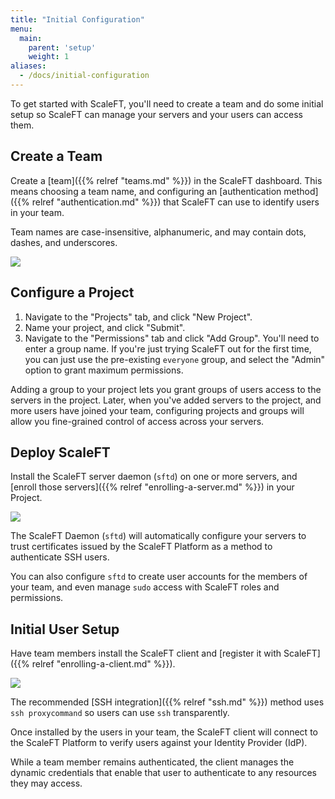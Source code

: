 ```yaml
---
title: "Initial Configuration"
menu:
  main:
    parent: 'setup'
    weight: 1
aliases:
  - /docs/initial-configuration
---
```


To get started with ScaleFT, you'll need to create a team and do some initial setup so ScaleFT can manage your servers and your users can access them.

## Create a Team

Create a [team]({{% relref "teams.md" %}}) in the ScaleFT dashboard. This means choosing a team name, and configuring an [authentication method]({{% relref "authentication.md" %}}) that ScaleFT can use to identify users in your team.

Team names are case-insensitive, alphanumeric, and may contain dots, dashes, and underscores.

<img src="/docs/static/basic-usage-images/Initial-Admin-Setup.png" class="center-block" style="max-width: 521px;" />

## Configure a Project

1. Navigate to the "Projects" tab, and click "New Project".
2. Name your project, and click "Submit".
3. Navigate to the "Permissions" tab and click "Add Group". You'll need to enter a group name. If you're just trying ScaleFT out for the first time, you can just use the pre-existing `everyone` group, and select the "Admin" option to grant maximum permissions.

Adding a group to your project lets you grant groups of users access to the servers in the project. Later, when you've added servers to the project, and more users have joined your team, configuring projects and groups will allow you fine-grained control of access across your servers.

## Deploy ScaleFT

Install the ScaleFT server daemon (`sftd`) on one or more servers, and [enroll those servers]({{% relref "enrolling-a-server.md" %}}) in your Project.

<img src="/docs/static/basic-usage-images/Server-Setup.png" class="center-block" style="max-width: 681px;" />

The ScaleFT Daemon (`sftd`) will automatically configure your servers to trust certificates issued by the ScaleFT Platform as a method to authenticate SSH users.

You can also configure `sftd` to create user accounts for the members of your team, and even manage `sudo` access with ScaleFT roles and permissions.

## Initial User Setup

Have team members install the ScaleFT client and [register it with ScaleFT]({{% relref "enrolling-a-client.md" %}}).

<img src="/docs/static/basic-usage-images/User-Setup@1x.png" class="center-block" style="max-width: 581px;" />

The recommended [SSH integration]({{% relref "ssh.md" %}}) method uses `ssh proxycommand` so users can use `ssh` transparently.

Once installed by the users in your team, the ScaleFT client will connect to the ScaleFT Platform to verify users against your Identity Provider (IdP).

While a team member remains authenticated, the client manages the dynamic credentials that enable that user to authenticate to any resources they may access.
